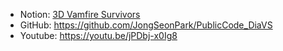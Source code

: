 - Notion: [3D Vamfire Survivors](https://www.notion.so/3D-Vamfire-Survivors-5ba505402a7d404991144380f9fb92ca?pvs=21)
- GitHub: https://github.com/JongSeonPark/PublicCode_DiaVS
- Youtube: https://youtu.be/jPDbj-x0Ig8
